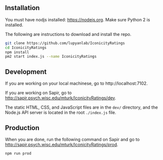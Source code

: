 ## Installation

You must have nodjs installed: https://nodejs.org. Make sure Python 2 is installed.

The following are instructions to download and install the repo.

```sh
git clone https://github.com/lupyanlab/IconicityRatings
cd IconicityRatings
npm install
pm2 start index.js --name IconicityRatings
```

## Development

If you are working on your local machinese, go to http://localhost:7102.

If you are working on Sapir, go to http://sapir.psych.wisc.edu/mturk/IconicityRatings/dev.

The static HTML, CSS, and JavaScript files are in the `dev/` directory, and the Node.js API server is located in the root `./index.js` file.

## Production

When you are done, run the following command on Sapir and go to http://sapir.psych.wisc.edu/mturk/IconicityRatings/prod.

```sh
npm run prod
```
